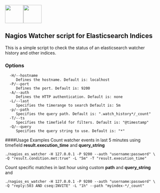 <img src="http://i.imgur.com/DYuYuEJ.png" height=60><img src="http://joinhandshake.com/img/posts/elasticsearch.png" height=60>
## Nagios Watcher script for Elasticsearch Indices

This is a simple script to check the status of an elasticsearch watcher history and other indices.

### Options
```
  -H/--hostname
     Defines the hostname. Default is: localhost
  -P/--port
     Defines the port. Default is: 9200
  -A/--auth
     Defines the HTTP authentication. Default is: none
  -L/--last
     Specifies the timerange to search Default is: 5m
  -p/--path
     Specifies the query path. Default is: ".watch_history*/_count"
  -T/--ts
     Specifies the timefield for filters. Default is: "@timestamp"
  -Q/--query
     Specifies the query string to use. Default is: "*" 
```

####Usage Examples
Count watcher events in last 5 minutes using timefield __result.execution_time__ and __query_string__
```
./nagios_es_watcher -H 127.0.0.1 -P 9200 --auth "username:password" \
-Q "result.condition.met:true" -L "5m" -T "result.execution_time"
```

Count specific matches in last hour using custom __path__ and __query_string__ and 
```
./nagios_es_watcher -H 127.0.0.1 -P 9200 --auth "username:password" \
-Q "reply:503 AND cseq:INVITE" -L "1h" --path "myindex-*/_count"
```
 
